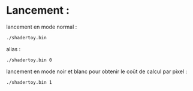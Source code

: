 # Lancement :
lancement en mode normal :
```sh
./shadertoy.bin
```
alias :
```sh
./shadertoy.bin 0
```
lancement en mode noir et blanc pour obtenir le coût de calcul par pixel :
```sh
./shadertoy.bin 1
```